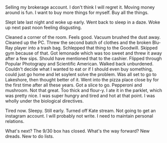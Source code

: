 Selling my brokerage account. I don't think I will regret it. Moving money around is fun. I want to buy more things for myself. Buy all the things.

Slept late last night and woke up early. Went back to sleep in a daze. Woke up next past noon feeling disgusting.

Cleaned a corner of the room. Feels good. Vacuum brushed the dust away. Cleaned up the PC. Threw the second batch of clothes and the broken Blu-Ray player into a trash bag. Schlepped that thing to the Goodwill. Skipped gym because of that. Got lemonade which was too sweet and threw it away after a few sips. Should have mentioned that to the cashier. Flipped through Popular Photograpy and Scientific American. Walked back unburdened. Couldn't decide what I wanted to eat or if I should even buy something, could just go home and let soylent solve the problem. Was all set to go to Lakeshore, then thought better of it. Went into the pizza place close by for the first time after all these years. Got a slice to go. Pepperoni and mushroom. Not that great. Too thick and flour-y. I ate it in the parklet, which was pretty nice. I was super hungry and tired and hot at that point. I was wholly under the biological directives.

Tired now. Sleepy. Still early. Turned off Kate stream. Not going to get an instagram account. I will probably not write. I need to maintain personal relations.

What's next? The 9/30 box has closed. What's the way forward? New dreads. New to do lists.
